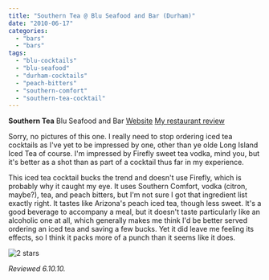 ```yaml
---
title: "Southern Tea @ Blu Seafood and Bar (Durham)"
date: "2010-06-17"
categories:
  - "bars"
  - "bars"
tags:
  - "blu-cocktails"
  - "blu-seafood"
  - "durham-cocktails"
  - "peach-bitters"
  - "southern-comfort"
  - "southern-tea-cocktail"
---
```


**Southern Tea** Blu Seafood and Bar [Website](http://bluseafoodandbar.com/) [My restaurant review](http://www.thegourmez.com/?p=1326)

Sorry, no pictures of this one. I really need to stop ordering iced tea cocktails as I've yet to be impressed by one, other than ye olde Long Island Iced Tea of course. I'm impressed by Firefly sweet tea vodka, mind you, but it's better as a shot than as part of a cocktail thus far in my experience.

This iced tea cocktail bucks the trend and doesn't use Firefly, which is probably why it caught my eye. It uses Southern Comfort, vodka (citron, maybe?), tea, and peach bitters, but I'm not sure I got that ingredient list exactly right. It tastes like Arizona's peach iced tea, though less sweet. It's a good beverage to accompany a meal, but it doesn't taste particularly like an alcoholic one at all, which generally makes me think I'd be better served ordering an iced tea and saving a few bucks. Yet it did leave me feeling its effects, so I think it packs more of a punch than it seems like it does.


<div class="caption">

![2 stars](http://s3.amazonaws.com/thegourmez-wpmedia/2009/02/rating_chicken11.gif "rating_chicken11")</div>


_Reviewed 6.10.10._

